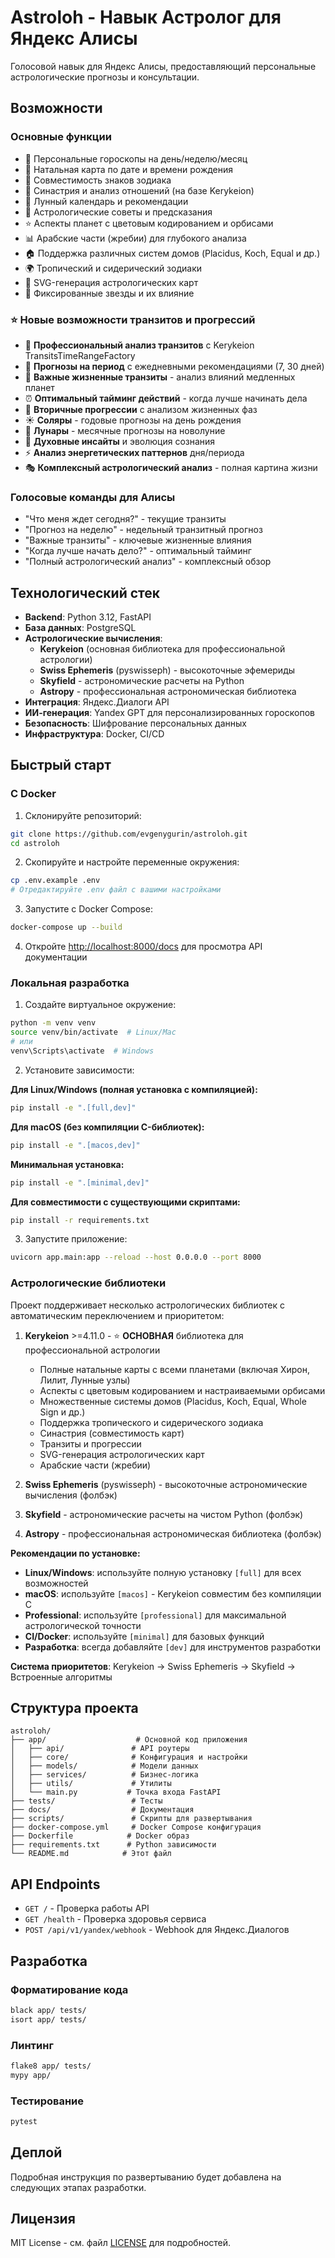 # Astroloh - Навык Астролог для Яндекс Алисы

Голосовой навык для Яндекс Алисы, предоставляющий персональные астрологические прогнозы и консультации.

## Возможности

### Основные функции
- 🌟 Персональные гороскопы на день/неделю/месяц
- 🎂 Натальная карта по дате и времени рождения  
- 💑 Совместимость знаков зодиака
- 💞 Синастрия и анализ отношений (на базе Kerykeion)
- 🌙 Лунный календарь и рекомендации
- 🔮 Астрологические советы и предсказания
- ⭐ Аспекты планет с цветовым кодированием и орбисами
- 📊 Арабские части (жребии) для глубокого анализа
- 🏠 Поддержка различных систем домов (Placidus, Koch, Equal и др.)
- 🌍 Тропический и сидерический зодиаки
- 🎨 SVG-генерация астрологических карт
- 🌟 Фиксированные звезды и их влияние

### ⭐ Новые возможности транзитов и прогрессий
- 🚀 **Профессиональный анализ транзитов** с Kerykeion TransitsTimeRangeFactory
- 📅 **Прогнозы на период** с ежедневными рекомендациями (7, 30 дней)
- 🎯 **Важные жизненные транзиты** - анализ влияний медленных планет
- ⏰ **Оптимальный тайминг действий** - когда лучше начинать дела
- 🔄 **Вторичные прогрессии** с анализом жизненных фаз
- ☀️ **Соляры** - годовые прогнозы на день рождения
- 🌙 **Лунары** - месячные прогнозы на новолуние
- 🧘 **Духовные инсайты** и эволюция сознания
- ⚡ **Анализ энергетических паттернов** дня/периода
- 🎭 **Комплексный астрологический анализ** - полная картина жизни

### Голосовые команды для Алисы
- "Что меня ждет сегодня?" - текущие транзиты
- "Прогноз на неделю" - недельный транзитный прогноз
- "Важные транзиты" - ключевые жизненные влияния
- "Когда лучше начать дело?" - оптимальный тайминг
- "Полный астрологический анализ" - комплексный обзор

## Технологический стек

- **Backend**: Python 3.12, FastAPI
- **База данных**: PostgreSQL
- **Астрологические вычисления**: 
  - **Kerykeion** (основная библиотека для профессиональной астрологии)
  - **Swiss Ephemeris** (pyswisseph) - высокоточные эфемериды
  - **Skyfield** - астрономические расчеты на Python
  - **Astropy** - профессиональная астрономическая библиотека
- **Интеграция**: Яндекс.Диалоги API
- **ИИ-генерация**: Yandex GPT для персонализированных гороскопов
- **Безопасность**: Шифрование персональных данных
- **Инфраструктура**: Docker, CI/CD

## Быстрый старт

### С Docker

1. Склонируйте репозиторий:

```bash
git clone https://github.com/evgenygurin/astroloh.git
cd astroloh
```

2. Скопируйте и настройте переменные окружения:

```bash
cp .env.example .env
# Отредактируйте .env файл с вашими настройками
```

3. Запустите с Docker Compose:

```bash
docker-compose up --build
```

4. Откройте <http://localhost:8000/docs> для просмотра API документации

### Локальная разработка

1. Создайте виртуальное окружение:

```bash
python -m venv venv
source venv/bin/activate  # Linux/Mac
# или
venv\Scripts\activate  # Windows
```

2. Установите зависимости:

**Для Linux/Windows (полная установка с компиляцией):**

```bash
pip install -e ".[full,dev]"
```

**Для macOS (без компиляции C-библиотек):**

```bash
pip install -e ".[macos,dev]"
```

**Минимальная установка:**

```bash
pip install -e ".[minimal,dev]"
```

**Для совместимости с существующими скриптами:**

```bash
pip install -r requirements.txt
```

3. Запустите приложение:

```bash
uvicorn app.main:app --reload --host 0.0.0.0 --port 8000
```

### Астрологические библиотеки

Проект поддерживает несколько астрологических библиотек с автоматическим переключением и приоритетом:

1. **Kerykeion** >=4.11.0 - ⭐ **ОСНОВНАЯ** библиотека для профессиональной астрологии
   - Полные натальные карты с всеми планетами (включая Хирон, Лилит, Лунные узлы)
   - Аспекты с цветовым кодированием и настраиваемыми орбисами
   - Множественные системы домов (Placidus, Koch, Equal, Whole Sign и др.)
   - Поддержка тропического и сидерического зодиака
   - Синастрия (совместимость карт)
   - Транзиты и прогрессии
   - SVG-генерация астрологических карт
   - Арабские части (жребии)

2. **Swiss Ephemeris** (pyswisseph) - высокоточные астрономические вычисления (фолбэк)
3. **Skyfield** - астрономические расчеты на чистом Python (фолбэк)
4. **Astropy** - профессиональная астрономическая библиотека (фолбэк)

**Рекомендации по установке:**

- **Linux/Windows**: используйте полную установку `[full]` для всех возможностей
- **macOS**: используйте `[macos]` - Kerykeion совместим без компиляции C
- **Professional**: используйте `[professional]` для максимальной астрологической точности
- **CI/Docker**: используйте `[minimal]` для базовых функций
- **Разработка**: всегда добавляйте `[dev]` для инструментов разработки

**Система приоритетов**: Kerykeion → Swiss Ephemeris → Skyfield → Встроенные алгоритмы

## Структура проекта

```
astroloh/
├── app/                    # Основной код приложения
│   ├── api/               # API роутеры
│   ├── core/              # Конфигурация и настройки
│   ├── models/            # Модели данных
│   ├── services/          # Бизнес-логика
│   ├── utils/             # Утилиты
│   └── main.py           # Точка входа FastAPI
├── tests/                 # Тесты
├── docs/                  # Документация
├── scripts/               # Скрипты для развертывания
├── docker-compose.yml     # Docker Compose конфигурация
├── Dockerfile            # Docker образ
├── requirements.txt      # Python зависимости
└── README.md            # Этот файл
```

## API Endpoints

- `GET /` - Проверка работы API
- `GET /health` - Проверка здоровья сервиса
- `POST /api/v1/yandex/webhook` - Webhook для Яндекс.Диалогов

## Разработка

### Форматирование кода

```bash
black app/ tests/
isort app/ tests/
```

### Линтинг

```bash
flake8 app/ tests/
mypy app/
```

### Тестирование

```bash
pytest
```

## Деплой

Подробная инструкция по развертыванию будет добавлена на следующих этапах разработки.

## Лицензия

MIT License - см. файл [LICENSE](LICENSE) для подробностей.
